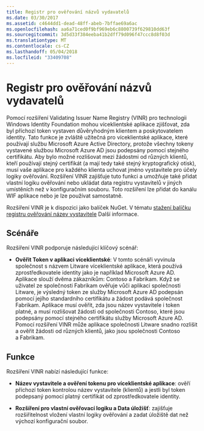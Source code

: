 ```yaml
---
title: Registr pro ověřování názvů vydavatelů
ms.date: 03/30/2017
ms.assetid: c4644dd1-dead-48ff-abeb-7bffae69a6ac
ms.openlocfilehash: aa6a71ced0f9bf969eb6c8800739f629810dd63f
ms.sourcegitcommit: 3d5d33f384eeba41b2dff79d096f47ccc8d8f03d
ms.translationtype: MT
ms.contentlocale: cs-CZ
ms.lasthandoff: 05/04/2018
ms.locfileid: "33409708"
---
```

# <a name="validating-issuer-name-registry"></a>Registr pro ověřování názvů vydavatelů
Pomocí rozšíření Validating Issuer Name Registry (VINR) pro technologii Windows Identity Foundation mohou víceklientské aplikace zjišťovat, zda byl příchozí token vystaven důvěryhodným klientem a poskytovatelem identity. Tato funkce je zvláště užitečná pro víceklientské aplikace, které používají službu Microsoft Azure Active Directory, protože všechny tokeny vystavené službou Microsoft Azure AD jsou podepsány pomocí stejného certifikátu. Aby bylo možné rozlišovat mezi žádostmi od různých klientů, kteří používají stejný certifikát (a mají tedy také stejný kryptografický otisk), musí vaše aplikace pro každého klienta uchovat jméno vystavitele pro účely logiky ověřování. Rozšíření VINR zajišťuje tuto funkci a umožňuje také přidat vlastní logiku ověřování nebo ukládat data registru vystavitelů v jiných umístěních než v konfiguračním souboru. Toto rozšíření lze přidat do kanálu WIF aplikace nebo je lze používat samostatně.  
  
 Rozšíření VINR je k dispozici jako balíček NuGet. V tématu [stažení balíčku registru ověřování název vystavitele](../../../docs/framework/security/downloading-the-validating-issuer-name-registry-package.md) Další informace.  
  
## <a name="scenarios"></a>Scénáře  
 Rozšíření VINR podporuje následující klíčový scénář:  
  
-   **Ověřit Token v aplikaci víceklientské**: V tomto scénáři vyvinula společnost s názvem Litware víceklientské aplikace, která používá zprostředkovatele identity jako je například Microsoft Azure AD. Aplikace slouží dvěma zákazníkům: Contoso a Fabrikam. Když se uživatel ze společnosti Fabrikam ověřuje vůči aplikaci společnosti Litware, je výsledný token ze služby Microsoft Azure AD podepsán pomocí jejího standardního certifikátu a žádost podává společnost Fabrikam. Aplikace musí ověřit, zda jsou název vystavitele i token platné, a musí rozlišovat žádosti od společnosti Contoso, které jsou podepsány pomocí stejného certifikátu služby Microsoft Azure AD. Pomocí rozšíření VINR může aplikace společnosti Litware snadno rozlišit a ověřit žádosti od různých klientů, jako jsou společnosti Contoso a Fabrikam.  
  
## <a name="features"></a>Funkce  
 Rozšíření VINR nabízí následující funkce:  
  
-   **Název vystavitele a ověření tokenu pro víceklientské aplikace**: ověří příchozí token kontrolou název vystavitele (klientů) a jestli byl token podepsaný pomocí platný certifikát od zprostředkovatele identity.  
  
-   **Rozšíření pro vlastní ověřovací logiku a Data úložišť**: zajišťuje rozšiřitelnost vložení vlastní logiky ověřování a zadat úložiště dat než výchozí konfigurační soubor.
